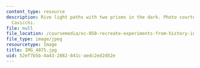 ```yaml
---
content_type: resource
description: Rive light paths with two prisms in the dark. Photo courtesy of Dr. Elizabeth
  Cavicchi.
file: null
file_location: /coursemedia/ec-050-recreate-experiments-from-history-inform-the-future-from-the-past-galileo-january-iap-2010/52ef7b5b4a432882841caedc2ed2d52e_IMG_4075.jpg
file_type: image/jpeg
resourcetype: Image
title: IMG_4075.jpg
uid: 52ef7b5b-4a43-2882-841c-aedc2ed2d52e
---
```

